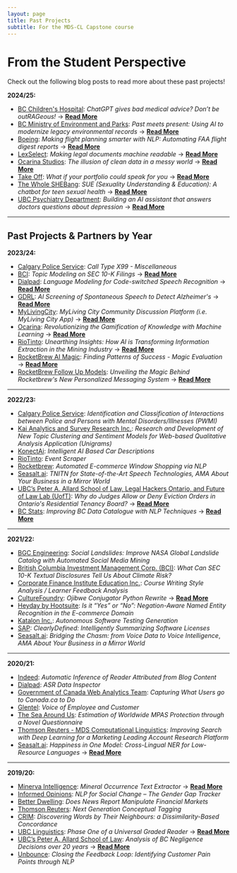 ```yaml
---
layout: page
title: Past Projects
subtitle: For the MDS-CL Capstone course
---
```


# From the Student Perspective

Check out the following blog posts to read more about these past projects!

**2024/25:**
* [BC Children's Hospital](https://www.digitallab.org/): *ChatGPT gives bad medical advice? Don’t be outRAGeous!* → [**Read More**](https://medium.com/@jonathandanielkeigan/chatgpt-makes-mistakes-dont-be-outrageous-c0d7d2f947a2BC)
* [BC Ministry of Environment and Parks](https://www2.gov.bc.ca/gov/content/governments/organizational-structure/ministries-organizations/ministries/environment): *Past meets present: Using AI to modernize legacy environmental records* → [**Read More**](https://medium.com/@mujtaba.41.mm/past-meets-present-using-ai-to-modernize-legacy-environmental-records-e8d39abab07e)
* [Boeing](hhttps://ww2.jeppesen.com/): *Making flight planning smarter with NLP: Automating FAA flight digest reports* → [**Read More**](https://medium.com/@davidk7950/f6b6907fc720)
* [LexSelect](https://www.lexselect.io/): *Making legal documents machine readable* → [**Read More**](https://medium.com/@suyuan1122/making-legal-documents-machine-readable-59c24dda6ba5)
* [Ocarina Studios](https://www.ocarinastudios.com/): *The illusion of clean data in a messy world* → [**Read More**](https://medium.com/@jf.danieltampubolon/the-illusion-of-clean-data-in-a-messy-world-6bc1dd8d87c3)
* [Take Off](https://readyfortakeoff.app/): *What if your portfolio could speak for you* → [**Read More**](https://medium.com/@lushaw/what-if-your-portfolio-could-speak-for-you-9b464b71cdcb)
* [The Whole SHEBang](https://www.thewholeshebang.ca/): *SUE (Sexuality Understanding & Education): A chatbot for teen sexual health* → [**Read More**](https://medium.com/@tiffanychen020514/sue-sexuality-understanding-education-a-chatbot-for-teen-sexual-health-fdf2b6b9705e)
* [UBC Psychiatry Department](https://mood.med.ubc.ca/): *Building an AI assistant that answers doctors questions about depression* → [**Read More**](https://medium.com/@alexdu271/building-an-ai-assistant-that-answers-doctors-questions-about-depression-2514117e5fd5)

___

## Past Projects & Partners by Year

**2023/24:**
* [Calgary Police Service](https://www.calgary.ca/cps.html): _Call Type X99 - Miscellaneous_
* [BCI](https://www.bci.ca/): _Topic Modeling on SEC 10-K Filings_ → [**Read More**](https://medium.com/@billchou1888/unlocking-insights-from-sec-10-k-filings-our-journey-with-topic-modeling-2b2a6a86409f)
* [Dialpad](https://www.dialpad.com/): _Language Modeling for Code-switched Speech Recognition_ → [**Read More**](https://medium.com/@cheyannelhy/enhancing-speech-recognition-for-code-switching-our-journey-a8b4ce4aaf3e)
* [GDRL](https://geriatrics.med.ubc.ca/research.php): _AI Screening of Spontaneous Speech to Detect Alzheimer's_ → [**Read More**](https://medium.com/@nguyentranminh/cognitive-assessment-and-role-of-computational-linguistics-a3d1a86eb3c2)
* [MyLivingCity](): _MyLiving City Community Discussion Platform (i.e. MyLiving City App)_ → [**Read More**](https://medium.com/@mamuyuan2000/our-journey-with-mylivingcity-104c5d89109b)
* [Ocarina](https://www.ocarinastudios.com/): _Revolutionizing the Gamification of Knowledge with Machine Learning_ → [**Read More**](https://medium.com/@coloteong20/revolutionizing-the-gamification-of-knowledge-with-machine-learning-aeccaf5d786c)
* [RioTinto](https://www.riotinto.com/): _Unearthing Insights: How AI is Transforming Information Extraction in the Mining Industry_ → [**Read More**](https://medium.com/@lmcwlp/unearthing-insights-how-ai-is-transforming-information-extraction-in-the-mining-industry-34dde84a3bb5)
* [RocketBrew AI Magic](https://www.therocketbrew.com/): _Finding Patterns of Success - Magic Evaluation_ → [**Read More**](https://medium.com/@zenonhrabowsky/3b411d853f9e)
* [RocketBrew Follow Up Models](https://www.therocketbrew.com/): _Unveiling the Magic Behind Rocketbrew's New Personalized Messaging System_ → [**Read More**](https://medium.com/@haochen.he/unveiling-the-magic-behind-rocketbrews-new-personalized-messaging-system-05a13357e37f)

___

**2022/23:**  
* [Calgary Police Service](https://www.calgary.ca/cps.html): _Identification and Classification of Interactions between Police and Persons with Mental Disorders/Illnesses (PWMI)_
* [Kai Analytics and Survey Research Inc.](https://www.kaianalytics.com/): _Research and Development of New Topic Clustering and Sentiment Models for Web-based Qualitative Analysis Application (Unigrams)_
* [KonectAi](https://www.konect.ai/): _Intelligent AI Based Car Descriptions_
* [RioTinto](https://www.riotinto.com/): _Event Scraper_
* [Rocketbrew](https://www.therocketbrew.com/): _Automated E-commerce Window Shopping via NLP_
* [Seasalt.ai](https://seasalt.ai/): _TNITN for State-of-the-Art Speech Technologies,_ _AMA About Your Business in a Mirror World_
* [UBC’s Peter A. Allard School of Law, Legal Hackers Ontario, and Future of Law Lab (UofT)](https://www.law.utoronto.ca/student-life/student-clubs-and-events/legal-hackers): _Why do Judges Allow or Deny Eviction Orders in Ontario's Residential Tenancy Board?_ → [**Read More**](https://ubc-mdscl.github.io/2023-09-26-lorem-ipsum/)
* [BC Stats](https://www2.gov.bc.ca/gov/content/data/about-data-management/bc-stats): _Improving BC Data Catalogue with NLP Techniques_ → [**Read More**](https://ubc-mdscl.github.io/2023-10-06-lorem-ipsum/)

___

**2021/22:**
* [BGC Engineering](https://www.bgcengineering.ca/): _Social Landslides: Improve NASA Global Landslide Catalog with Automated Social Media Mining_
* [British Columbia Investment Management Corp. (BCI)](https://www.bci.ca/): _What Can SEC 10-K Textual Disclosures Tell Us About Climate Risk?_
* [Corporate Finance Institute Education Inc.](https://corporatefinanceinstitute.com/): _Course Writing Style Analysis / Learner Feedback Analysis_
* [CultureFoundry](https://www.culturefoundry.com/): _Ojibwe Conjugator Python Rewrite_ → [**Read More**](https://ubc-mdscl.github.io/2022-08-25-lorem-ipsum/)
* [Heyday by Hootsuite](https://heyday.hootsuite.com/about-us/): _Is it “Yes” or “No”: Negation-Aware Named Entity Recognition in the E-commerce Domain_
* [Katalon Inc.](https://katalon.com/): _Autonomous Software Testing Generation_
* [SAP](https://www.sap.com/canada/index.html): _ClearlyDefined: Intelligently Summarizing Software Licenses_
* [Seasalt.ai](https://seasalt.ai/): _Bridging the Chasm: from Voice Data to Voice Intelligence_, _AMA About Your Business in a Mirror World_

___

**2020/21:**
* [Indeed](https://ca.indeed.com/): _Automatic Inference of Reader Attributed from Blog Content_
* [Dialpad](https://www.dialpad.com/): _ASR Data Inspector_
* [Government of Canada Web Analytics Team](https://www.canada.ca/en/analytics.html): _Capturing What Users go to Canada.ca to Do_
* [Glentel](https://www.glentel.com/home): _Voice of Employee and Customer_
* [The Sea Around Us](https://www.seaaroundus.org/): _Estimation of Worldwide MPAS Protection through a Novel Questionnaire_
* [Thomson Reuters - MDS Computational Linguistics](https://www.thomsonreuters.ca/en.html): _Improving Search with Deep Learning for a Marketing Leading Account Research Platform_
* [Seasalt.ai](https://seasalt.ai/): _Happiness in One Model: Cross-Lingual NER for Low-Resource Languages_ → [**Read More**](https://ubc-mdscl.github.io/2021-08-13-lorem-ipsum/)

___

**2019/20:**
* [Minerva Intelligence](https://www.gominerva.com/): _Mineral Occurrence Text Extractor_ → [**Read More**](https://ubc-mdscl.github.io/2020-10-06-lorem-ipsum/)
* [Informed Opinions](https://informedopinions.org/): _NLP for Social Change – The Gender Gap Tracker_
* [Better Dwelling](https://betterdwelling.com/): _Does News Report Manipulate Financial Markets_
* [Thomson Reuters](https://www.thomsonreuters.ca/en.html): _Next Generation Conceptual Tagging_
* [CRIM](https://www.crim.ca/en/): _Discovering Words by Their Neighbours: a Dissimilarity-Based Concordance_
* [UBC Linguistics](https://linguistics.ubc.ca/): _Phase One of a Universal Graded Reader_ → [**Read More**](https://ubc-mdscl.github.io/2021-08-13-lorem-ipsum-1/)
* [UBC’s Peter A. Allard School of Law](https://allard.ubc.ca/): _Analysis of BC Negligence Decisions over 20 years_ → [**Read More**](https://ubc-mdscl.github.io/2020-10-06-lorem-ipsum-1/)
* [Unbounce](https://unbounce.com/): _Closing the Feedback Loop: Identifying Customer Pain Points through NLP_
